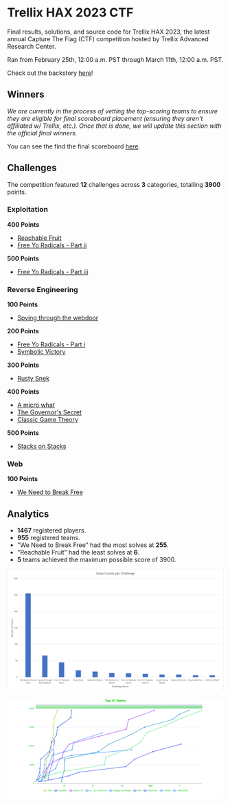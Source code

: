 # Trellix HAX 2023 CTF

Final results, solutions, and source code for Trellix HAX 2023, the latest annual Capture The Flag (CTF) competition hosted by Trellix Advanced Research Center.

Ran from February 25th, 12:00 a.m. PST through March 11th, 12:00 a.m. PST.

Check out the backstory [here](story.txt)!

## Winners
*We are currently in the process of vetting the top-scoring teams to ensure they are eligible for final scoreboard placement (ensuring they aren't affiliated w/ Trellix, etc.). Once that is done, we will update this section with the official final winners.*

You can see the find the final scoreboard [here](./final-scoreboard.md).

## Challenges

The competition featured **12** challenges across **3** categories, totalling **3900** points.

### Exploitation
**400 Points**
- [Reachable Fruit](exploitation/reachable-fruit/)
- [Free Yo Radicals - Part ii](exploitation/free-yo-radicals-part-ii/)

**500 Points**
- [Free Yo Radicals - Part iii](exploitation/free-yo-radicals-part-iii/)

### Reverse Engineering
**100 Points**
- [Spying through the webdoor](reverse_engineering/spying-through-the-webdoor/)

**200 Points**
- [Free Yo Radicals - Part i](reverse_engineering/free-yo-radicals-part-i/)
- [Symbolic Victory](reverse_engineering/symbolic_victory/)

**300 Points**
- [Rusty Snek](reverse_engineering/rusty-snek/)

**400 Points**
- [A micro what](reverse_engineering/a_micro_what/)
- [The Governor's Secret](reverse_engineering/the_governor_secret/)
- [Classic Game Theory](reverse_engineering/classic-game-theory/)

**500 Points**
- [Stacks on Stacks](reverse_engineering/stacks-on-stacks/)

### Web
**100 Points**
- [We Need to Break Free](web/we_need_to_break_free/)

## Analytics
- **1467** registered players.
- **955** registered teams.
- "We Need to Break Free" had the most solves at **255**.
- "Reachable Fruit" had the least solves at **6**.
- **5** teams achieved the maximum possible score of 3900.

![Solve Counts per Challenge](./img/solve-counts-per-challenge.png "Solve Counts per Challenge")

![Top 10 Teams](./img/top-10-teams.png "Top 10 Teams")
